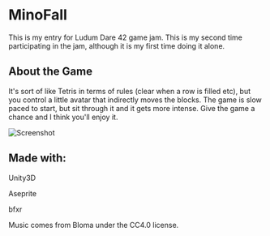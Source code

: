# MinoFall

This is my entry for Ludum Dare 42 game jam. This is my second time participating in the jam, although it is my first time doing it alone.


## About the Game

It's sort of like Tetris in terms of rules (clear when a row is filled etc), but you control a little avatar that indirectly moves the blocks. The game is slow paced to start, but sit through it and it gets more intense. Give the game a chance and I think you'll enjoy it.

![Screenshot](https://github.com/Ashment/TetrisFall/blob/master/LD42_3.gif)

## Made with:

Unity3D

Aseprite

bfxr

Music comes from Bloma under the CC4.0 license. 
